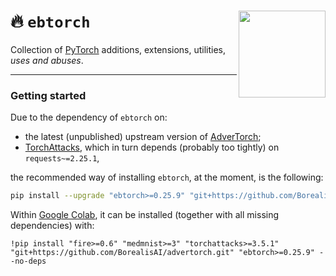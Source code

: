 # :fire: `ebtorch` <a href="https://bucket.ballarin.cc/serve/img/ebtorch_penguin.png"><img src="https://bucket.ballarin.cc/serve/img/ebtorch_penguin.png" align="right" height="139" /></a>

Collection of [PyTorch](https://pytorch.org/) additions, extensions, utilities, *uses and abuses*.

---

### Getting started

Due to the dependency of `ebtorch` on:
- the latest (unpublished) upstream version of [AdverTorch](https://github.com/BorealisAI/advertorch);
- [TorchAttacks](https://github.com/Harry24k/adversarial-attacks-pytorch), which in turn depends (probably too tightly) on `requests~=2.25.1`,

the recommended way of installing `ebtorch`, at the moment, is the following:

```bash
pip install --upgrade "ebtorch>=0.25.9" "git+https://github.com/BorealisAI/advertorch.git" "requests>=2.28"
```

Within [Google Colab](https://colab.research.google.com), it can be installed (together with all missing dependencies) with:

```jupyter
!pip install "fire>=0.6" "medmnist>=3" "torchattacks>=3.5.1" "git+https://github.com/BorealisAI/advertorch.git" "ebtorch>=0.25.9" --no-deps
```
